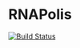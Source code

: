 # RNAPolis
[![Build Status](https://travis-ci.com/weroniquue/RNAPolis.svg?token=Fbig6izsjLyqubHRU4k1&branch=master)](https://travis-ci.com/weroniquue/RNAPolis)
